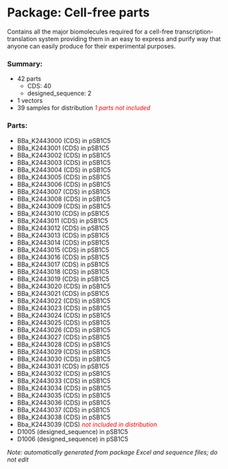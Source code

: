 # Package: Cell-free parts

Contains all the major biomolecules required for a cell-free transcription-translation system providing them in an easy to express and purify way that anyone can easily produce for their experimental purposes.

### Summary:

- 42 parts
    - CDS: 40
    - designed_sequence: 2
- 1 vectors
- 39 samples for distribution _<span style="color:red">1 parts not included</span>_

### Parts:

- BBa_K2443000 (CDS) in pSB1C5
- BBa_K2443001 (CDS) in pSB1C5
- BBa_K2443002 (CDS) in pSB1C5
- BBa_K2443003 (CDS) in pSB1C5
- BBa_K2443004 (CDS) in pSB1C5
- BBa_K2443005 (CDS) in pSB1C5
- BBa_K2443006 (CDS) in pSB1C5
- BBa_K2443007 (CDS) in pSB1C5
- BBa_K2443008 (CDS) in pSB1C5
- BBa_K2443009 (CDS) in pSB1C5
- BBa_K2443010 (CDS) in pSB1C5
- BBa_K2443011 (CDS) in pSB1C5
- BBa_K2443012 (CDS) in pSB1C5
- BBa_K2443013 (CDS) in pSB1C5
- BBa_K2443014 (CDS) in pSB1C5
- BBa_K2443015 (CDS) in pSB1C5
- BBa_K2443016 (CDS) in pSB1C5
- BBa_K2443017 (CDS) in pSB1C5
- BBa_K2443018 (CDS) in pSB1C5
- BBa_K2443019 (CDS) in pSB1C5
- BBa_K2443020 (CDS) in pSB1C5
- BBa_K2443021 (CDS) in pSB1C5
- BBa_K2443022 (CDS) in pSB1C5
- BBa_K2443023 (CDS) in pSB1C5
- BBa_K2443024 (CDS) in pSB1C5
- BBa_K2443025 (CDS) in pSB1C5
- BBa_K2443026 (CDS) in pSB1C5
- BBa_K2443027 (CDS) in pSB1C5
- BBa_K2443028 (CDS) in pSB1C5
- BBa_K2443029 (CDS) in pSB1C5
- BBa_K2443030 (CDS) in pSB1C5
- BBa_K2443031 (CDS) in pSB1C5
- BBa_K2443032 (CDS) in pSB1C5
- BBa_K2443033 (CDS) in pSB1C5
- BBa_K2443034 (CDS) in pSB1C5
- BBa_K2443035 (CDS) in pSB1C5
- BBa_K2443036 (CDS) in pSB1C5
- BBa_K2443037 (CDS) in pSB1C5
- BBa_K2443038 (CDS) in pSB1C5
- Bba_K2443039 (CDS) _<span style="color:red">not included in distribution</span>_
- D1005 (designed_sequence) in pSB1C5
- D1006 (designed_sequence) in pSB1C5

_Note: automatically generated from package Excel and sequence files; do not edit_

